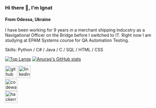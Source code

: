 
### Hi there 👋, I'm Ignat
#### From Odessa, Ukraine


I have been working for 9 years in a merchant shipping inducstry as a Navigational Officer on the Bridge before I switched to IT. Right now I am studying at EPAM Systems course for QA Automation Testing.

Skills: Python / C# / Java / C / SQL / HTML / CSS


[![Top Langs](https://github-readme-stats.vercel.app/api/top-langs/?username=IgnatikVodichka&show_icons=true&theme=tokyonight)](https://github.com/anuraghazra/github-readme-stats)
[![Anurag's GitHub stats](https://github-readme-stats.vercel.app/api?username=IgnatikVodichka&show_icons=true&theme=tokyonight)](https://github.com/IgnatikVodichka)

[<img src='https://cdn.jsdelivr.net/npm/simple-icons@3.0.1/icons/github.svg' alt='github' height='40'>](https://github.com/IgnatikVodichka)
[<img src='https://cdn.jsdelivr.net/npm/simple-icons@3.0.1/icons/linkedin.svg' alt='linkedin' height='40'>](https://www.linkedin.com/in/ignat-katrechko/)  
[<img src='https://cdn.jsdelivr.net/npm/simple-icons@3.0.1/icons/codewars.svg' alt='codewars' height='40'>](https://www.codewars.com/users/IgnatikVodichka)  
[<img src='https://cdn.jsdelivr.net/npm/simple-icons@3.0.1/icons/hackerrank.svg' alt='hackerrank' height='40'>](https://www.hackerrank.com/ignat136)  
